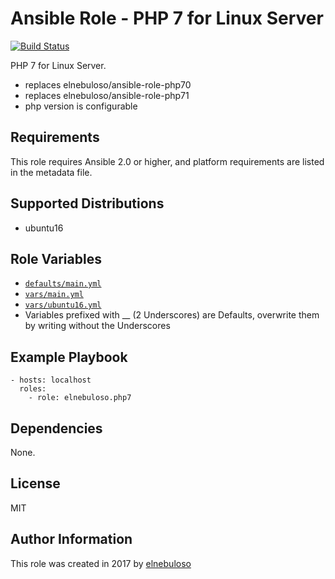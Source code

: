 # Ansible Role - PHP 7 for Linux Server

[![Build Status](https://travis-ci.org/elnebuloso/ansible-role-php7.svg?branch=master)](https://travis-ci.org/elnebuloso/ansible-role-php7)

PHP 7 for Linux Server.

- replaces elnebuloso/ansible-role-php70
- replaces elnebuloso/ansible-role-php71
- php version is configurable

## Requirements

This role requires Ansible 2.0 or higher, and platform requirements are listed in the metadata file.

## Supported Distributions

- ubuntu16

## Role Variables

- [`defaults/main.yml`](https://github.com/elnebuloso/ansible-role-php7/blob/master/defaults/main.yml)
- [`vars/main.yml`](https://github.com/elnebuloso/ansible-role-php7/blob/master/vars/main.yml)
- [`vars/ubuntu16.yml`](https://github.com/elnebuloso/ansible-role-php7/blob/master/vars/ubuntu16.yml)
- Variables prefixed with __ (2 Underscores) are Defaults, overwrite them by writing without the Underscores

## Example Playbook

```
- hosts: localhost
  roles:
    - role: elnebuloso.php7
```

## Dependencies

None.

##  License

MIT

##  Author Information

This role was created in 2017 by [elnebuloso](https://github.com/elnebuloso/)